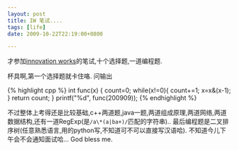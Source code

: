 ```yaml
---
layout: post
title: IW 笔试....
tags: [life]
date: 2009-10-22T22:19:00+0800

---
```


  
才参加[innovation works]的笔试,十个选择题,一道编程题.

杯具啊,第一个选择题就卡住咯. 问输出

{% highlight cpp %}
int func(x) {
   count=0;
   while(x!=0){
     count+=1;
     x=x&(x-1);
   }
   return count;
}
printf("%d", func(200909)); 
{% endhighlight %}
 
不过整体上考得还是比较基础,c++两道题,java一题,两道组成原理,两道网络,两道数据结构,还有一道RegExp(是`/a\*(a|ba+)/`匹配的字符串).. 最后编程题是二叉排序树(任意熟悉语言,用的python写,不知道可不可以直接写汉语哈). 不知道今儿下午会不会通知面试哈... God bless me.


[innovation works]: http://www.innovation-works.com/